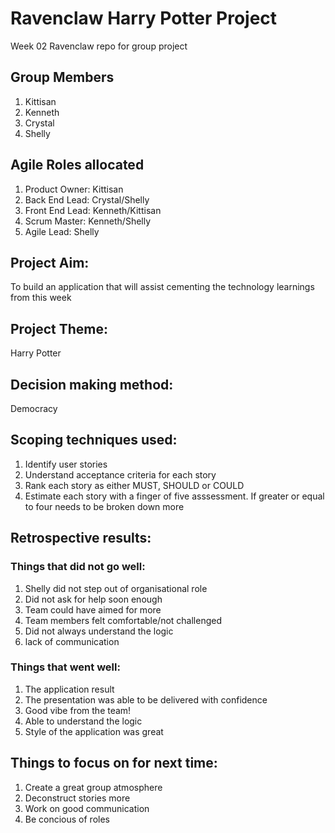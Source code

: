 # Ravenclaw Harry Potter Project

Week 02 Ravenclaw repo for group project

## Group Members
1. Kittisan
2. Kenneth
3. Crystal
4. Shelly

## Agile Roles allocated
1. Product Owner: Kittisan
2. Back End Lead: Crystal/Shelly
3. Front End Lead: Kenneth/Kittisan
4. Scrum Master: Kenneth/Shelly
5. Agile Lead: Shelly

## Project Aim:
To build an application that will assist cementing the technology learnings from this week

## Project Theme:
Harry Potter

## Decision making method:
Democracy

## Scoping techniques used:
1. Identify user stories
2. Understand acceptance criteria for each story
3. Rank each story as either MUST, SHOULD or COULD
4. Estimate each story with a finger of five asssessment.  If greater or equal to four needs to be broken down more

## Retrospective results:
### Things that did not go well:
1. Shelly did not step out of organisational role
2. Did not ask for help soon enough
3. Team could have aimed for more
4. Team members felt comfortable/not challenged
5. Did not always understand the logic
6. lack of communication

### Things that went well:
1. The application result
2. The presentation was able to be delivered with confidence
3. Good vibe from the team!
4. Able to understand the logic
5. Style of the application was great

## Things to focus on for next time:
1. Create a great group atmosphere
2. Deconstruct stories more
3. Work on good communication
4. Be concious of roles
